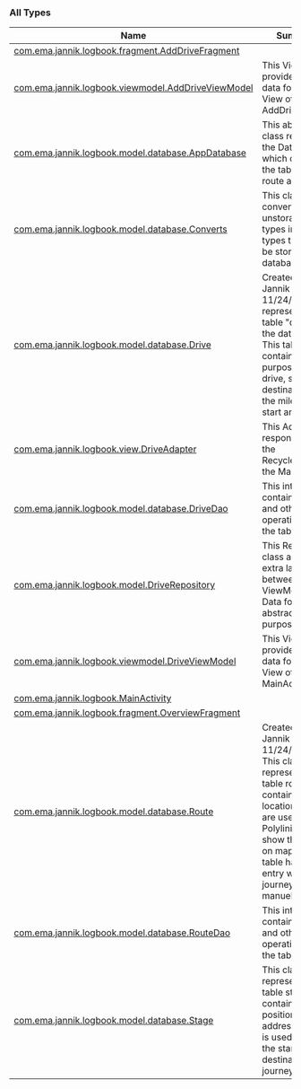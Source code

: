 

### All Types

| Name | Summary |
|---|---|
| [com.ema.jannik.logbook.fragment.AddDriveFragment](../com.ema.jannik.logbook.fragment/-add-drive-fragment/index.md) |  |
| [com.ema.jannik.logbook.viewmodel.AddDriveViewModel](../com.ema.jannik.logbook.viewmodel/-add-drive-view-model/index.md) | This VieModel provides the data for the View of the AddDriveActivity |
| [com.ema.jannik.logbook.model.database.AppDatabase](../com.ema.jannik.logbook.model.database/-app-database/index.md) | This abstract class represent the Database which contains the tables drive, route and stage. |
| [com.ema.jannik.logbook.model.database.Converts](../com.ema.jannik.logbook.model.database/-converts/index.md) | This class converts unstorable data types into data types that can be stored in the database |
| [com.ema.jannik.logbook.model.database.Drive](../com.ema.jannik.logbook.model.database/-drive/index.md) | Created by Jannik on 11/24/2018. represent the table "drive" in the database. This table contains the purpose for the drive, start, destination and the mileage at start and arrival. |
| [com.ema.jannik.logbook.view.DriveAdapter](../com.ema.jannik.logbook.view/-drive-adapter/index.md) | This Adapter is responsible for the RecyclerView of the MainActivity |
| [com.ema.jannik.logbook.model.database.DriveDao](../com.ema.jannik.logbook.model.database/-drive-dao/index.md) | This interface contains queries and other operations on the table drive. |
| [com.ema.jannik.logbook.model.DriveRepository](../com.ema.jannik.logbook.model/-drive-repository/index.md) | This Repository class add an extra layer between the ViewModel and Data for abstraction purpose |
| [com.ema.jannik.logbook.viewmodel.DriveViewModel](../com.ema.jannik.logbook.viewmodel/-drive-view-model/index.md) | This VieModel provides the data for the View of the MainActivity |
| [com.ema.jannik.logbook.MainActivity](../com.ema.jannik.logbook/-main-activity/index.md) |  |
| [com.ema.jannik.logbook.fragment.OverviewFragment](../com.ema.jannik.logbook.fragment/-overview-fragment/index.md) |  |
| [com.ema.jannik.logbook.model.database.Route](../com.ema.jannik.logbook.model.database/-route/index.md) | Created by Jannik on 11/24/2018. This class represent the table route and contains geo locations. These are used for Polylinies to show the route on maps. This table has no entry when the journey is added manuel. |
| [com.ema.jannik.logbook.model.database.RouteDao](../com.ema.jannik.logbook.model.database/-route-dao/index.md) | This interface contains queries and other operations on the table route. |
| [com.ema.jannik.logbook.model.database.Stage](../com.ema.jannik.logbook.model.database/-stage/index.md) | This class represent the table stage and contains an geo position and the address. Which is used to save the start and destination of a journey. |
